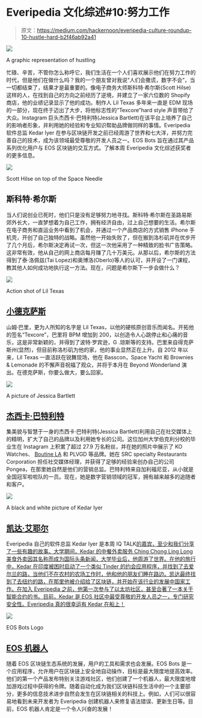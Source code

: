 # Everipedia 文化综述#10:努力工作

> 原文：<https://medium.com/hackernoon/everipedia-culture-roundup-10-hustle-hard-b2f46ab92a41>

![](img/b50ee15c4de95fc8d0929a80f9dac675.png)

A graphic representation of hustling

忙碌、辛苦，不管你怎么称呼它，我们生活在一个人们喜欢展示他们在努力工作的时代，但是他们在做什么吗？我的一个朋友曾对我说“人们会撒谎，数字不会”，当一切都结束了，结果才是最重要的。像电子商务大师斯科特·希尔斯(Scott Hilse)这样的人，在找到自己的方向之前经历了逆境，并建立了一家六位数的 Shopify 商店，他的业绩记录显示了他的成功。制作人 Lil Texas 多年来一直是 EDM 现场的一部分，现在终于迈出了大步，将他标志性的“Texcore”hard style 声音带给了大众。Instagram 巨头杰西卡·巴特利特(Jessica Bartlett)在该平台上培养了自己的影响者形象，并利用她的经验和专业知识帮助品牌做同样的事情。Everipedia 软件总监 Kedar Iyer 在参与区块链开发之前已经周游了世界和七大洋，并努力完善自己的技术，成为该领域最受尊敬的开发人员之一。EOS Bots 旨在通过其产品系列优化用户与 EOS 区块链的交互方式。了解本周 Everipedia 文化综述获奖者的更多信息。

![](img/5716868789deaf56ab8bf6178b560c21.png)

Scott Hilse on top of the Space Needle

## 斯科特·希尔斯

当人们说创业已死时，他们只是没有足够努力地寻找。斯科特·希尔斯在圣路易斯郊外长大，一直梦想着为自己工作，拥有经济自由，过上自己想要的生活。希尔斯在电子商务和直运业务中看到了机会，并通过一个产品商店的方式销售 iPhone 手机壳，开创了自己独特的战略。虽然他一开始失败了，但在搬到洛杉矶并在优步开了几个月后，希尔斯决定再试一次，但这一次他采用了一种精致的脸书广告策略。这非常有效，他从自己的网上商店每月赚了几十万美元。从那以后，希尔斯的方法得到了泰·洛佩兹(Tai Lopez)和奥博洛(Oberlo)等人的认可，并开设了一门课程，教其他人如何成功地执行这一方法。现在，问题是希尔斯下一步会做什么？

![](img/50c63468ebbc869779291f4f80e6379b.png)

Action shot of Lil Texas

## [小德克萨斯](https://everipedia.org/wiki/lang_en/lil-texas/)

山姆·巴里，更为人所知的名字是 Lil Texas，以他的硬核原创音乐而闻名。开拓他的签名“Texcore”，巴里将 BPM 增加到 200，以创造令人心跳停止和心痛的音乐，这是非常新颖的，并得到了波特·罗宾逊，G .琼斯等的支持。巴里来自得克萨斯州(显然)，但目前称洛杉矶为他的家，他的事业显然正在上升。自 2012 年以来，Lil Texas 一直活跃在锐舞现场，他在 Basscon，Space Yacht 和 Brownies & Lemonade 的不懈声音祝福了观众，并将于本月在 Beyond Wonderland 演出。在德克萨斯，你要么做大，要么回家。

![](img/6aa04a5dea2f3684b4ffbb3d28fa7f3c.png)

A picture of Jessica Bartlett

## [杰西卡·巴特利特](https://everipedia.org/wiki/lang_en/jessica-bartlett/)

集美貌与智慧于一身的杰西卡·巴特利特(Jessica Bartlett)利用自己在社交媒体上的精明，扩大了自己的品牌以及利用她专长的公司。这位加州大学伯克利分校的毕业生在 Instagram 上积累了超过 27.9 万名粉丝，并在她的照片中展示了 KO Watches、 [Boutine LA](https://everipedia.org/wiki/QmZb974RJRYPDrXmCwQYjiL2Bjn5mkDuBEurKAxW1pRh6R/) 和 PLVGD 等品牌。她在 SRC specialty Restaurants Corporation 担任社交媒体经理，并获得了足够的经验来创办自己的公司 Pongea，在那里她自然是他们的营销总监。巴特利特来自加利福尼亚，从小就是全国冠军啦啦队的一员。现在，她是数字营销领域的冠军，拥有越来越多的追随者和客户。

![](img/386cfc8528d5dd6091b8a70297645aaf.png)

A black and white picture of Kedar Iyer

## [凯达·艾耶尔](https://everipedia.org/wiki/lang_en/kedar-iyer/)

Everipedia 自己的软件总监 Kedar Iyer 是本周 IQ TALK[的嘉宾，至少和我们分享了一些有趣的故事。大学期间，Kedar 的中餐外卖服务 Ching Chong Ling Long 美食外卖因其名称而成为国际头条新闻，大学毕业后，他周游了世界。在他的旅行中，Kedar 在印度被困时启动了一个类似 Tinder 的约会应用程序，并找到了去爱尔兰的路，当他们不在农村的农场工作时，他和他的朋友们睡在路边。凯达最终找到了去纽约的路，在那里他被介绍给了区块链，并开始在该行业的发展中国家工作。在加入 Everipedia 之前，他第一次参与了以太坊社区，甚至合著了一本关于智能合约的书。目前，Kedar 是 EOS 社区中最受尊敬的开发人员之一，专门研究安全性。Everipedia 真的很幸运有 Kedar 在船上！](https://youtu.be/RfO6OeR3i90)

![](img/386ca834b914d183c401871e36964567.png)

EOS Bots Logo

## [EOS 机器人](https://everipedia.org/wiki/lang_en/eos-bots/)

随着 EOS 区块链生态系统的发展，用户的工具和需求也会发展。EOS Bots 是一个应用程序，允许用户在区块链上安全地自动操作，目标是最大限度地提高效率。他们的第一个产品发布特别关注游戏社区，他们创建了一个机器人，最大限度地增加游戏过程中获得的令牌。随着自动化成为我们区块链科技生活中的一个主要部分，更多的信息技术进步自然会发生在区块链相关的科技上。例如，人们可以很容易地看到未来开发者为 Everipedia 创建机器人来修复语法错误、更新生日等。目前，EOS 机器人肯定是一个令人兴奋的发展！